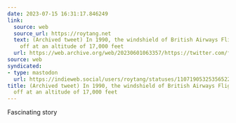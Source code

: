 ```yaml
---
date: 2023-07-15 16:31:17.846249
link:
  source: web
  source_url: https://roytang.net
  text: (Archived tweet) In 1990, the windshield of British Airways Flight 5390 came
    off at an altitude of 17,000 feet
  url: https://web.archive.org/web/20230601063357/https://twitter.com/fasc1nate/status/1664012856810168321
source: web
syndicated:
- type: mastodon
  url: https://indieweb.social/users/roytang/statuses/110719053253565220
title: (Archived tweet) In 1990, the windshield of British Airways Flight 5390 came
  off at an altitude of 17,000 feet
---
```


Fascinating story